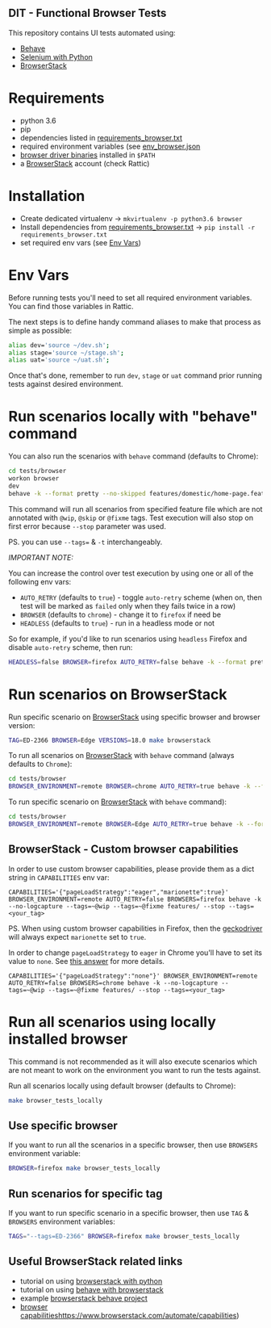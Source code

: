 DIT - Functional Browser Tests
----------------------------------

This repository contains UI tests automated using:
* [Behave](https://pythonhosted.org/behave/)
* [Selenium with Python](https://selenium-python.readthedocs.io/)
* [BrowserStack](https://www.browserstack.com/automate) 


# Requirements

* python 3.6
* pip
* dependencies listed in [requirements_browser.txt](../../requirements_browser.txt)
* required environment variables (see [env_browser.json](../../docker/env_browser.json)
* [browser driver binaries](https://selenium-python.readthedocs.io/installation.html#drivers) installed in `$PATH`
* a [BrowserStack](https://www.browserstack.com/users/sign_up) account (check Rattic)


# Installation

* Create dedicated virtualenv → `mkvirtualenv -p python3.6 browser`
* Install dependencies from [requirements_browser.txt](../../requirements_browser.txt) → `pip install -r requirements_browser.txt`
* set required env vars (see [Env Vars](#env-vars))


# Env Vars

Before running tests you'll need to set all required environment variables.  
You can find those variables in Rattic.  

The next steps is to define handy command aliases to make that process as simple as possible:

```bash
alias dev='source ~/dev.sh';
alias stage='source ~/stage.sh';
alias uat='source ~/uat.sh';
```

Once that's done, remember to run `dev`, `stage` or `uat` command prior running tests 
against desired environment.


# Run scenarios locally with "behave" command

You can also run the scenarios with `behave` command (defaults to Chrome): 
```bash
cd tests/browser
workon browser
dev
behave -k --format pretty --no-skipped features/domestic/home-page.feature --tags=~@wip --tags=~@skip --tags=~@fixme --stop
```

This command will run all scenarios from specified feature file which are not annotated 
with `@wip`, `@skip` or `@fixme` tags. Test execution will also stop on first error 
because `--stop` parameter was used.

PS. you can use `--tags=` & `-t` interchangeably.


*IMPORTANT NOTE:*

You can increase the control over test execution by using one or all of the following env vars:

* `AUTO_RETRY` (defaults to `true`) - toggle `auto-retry` scheme (when on, then test will be marked as `failed` only when they fails twice in a row)
* `BROWSER` (defaults to `chrome`) - change it to `firefox` if need be
* `HEADLESS` (defaults to `true`) - run in a headless mode or not

So for example, if you'd like to run scenarios using `headless` Firefox and disable `auto-retry` scheme, then run:
```bash
HEADLESS=false BROWSER=firefox AUTO_RETRY=false behave -k --format pretty --no-skipped features/domestic/home-page.feature --tags=~@wip --tags=~@skip --tags=~@fixme --stop
```

# Run scenarios on BrowserStack

Run specific scenario on [BrowserStack](https://www.browserstack.com/automate) using specific browser and browser version:
```bash
TAG=ED-2366 BROWSER=Edge VERSIONS=18.0 make browserstack
```


To run all scenarios on [BrowserStack](https://www.browserstack.com/automate) with `behave` command (always defaults to `Chrome`):   
```bash
cd tests/browser
BROWSER_ENVIRONMENT=remote BROWSER=chrome AUTO_RETRY=true behave -k --format progress3 --no-logcapture --stop --tags=~@wip --tags=~@skip --tags=~@fixme --tags=~@decommissioned 
```


To run specific scenario on [BrowserStack](https://www.browserstack.com/automate) with `behave` command):   
```bash
cd tests/browser
BROWSER_ENVIRONMENT=remote BROWSER=Edge AUTO_RETRY=true behave -k --format progress3 --no-logcapture --stop --tags=~@wip --tags=~@skip --tags=~@fixme --tags=~@decommissioned  --tags={YOUR_TAG}
```


## BrowserStack - Custom browser capabilities

In order to use custom browser capabilities, please provide them as a dict string in `CAPABILITIES` env var:
```shell
CAPABILITIES='{"pageLoadStrategy":"eager","marionette":true}' BROWSER_ENVIRONMENT=remote AUTO_RETRY=false BROWSERS=firefox behave -k --no-logcapture --tags=~@wip --tags=~@fixme features/ --stop --tags=<your_tag>
```

PS. When using custom browser capabilities in Firefox, then the [geckodriver](https://github.com/mozilla/geckodriver/) will always expect `marionette` set to `true`.

In order to change `pageLoadStrategy` to `eager` in Chrome you'll have to set its value to `none`.
See [this answer](https://stackoverflow.com/a/43737358) for more details.
```shell
CAPABILITIES='{"pageLoadStrategy":"none"}' BROWSER_ENVIRONMENT=remote AUTO_RETRY=false BROWSERS=chrome behave -k --no-logcapture --tags=~@wip --tags=~@fixme features/ --stop --tags=<your_tag>
```


# Run all scenarios using locally installed browser

This command is not recommended as it will also execute scenarios which are not meant 
to work on the environment you want to run the tests against.

Run all scenarios locally using default browser (defaults to Chrome):  
```bash
make browser_tests_locally
```


## Use specific browser

If you want to run all the scenarios in a specific browser, then use `BROWSERS` environment variable:  
```bash
BROWSER=firefox make browser_tests_locally
```

## Run scenarios for specific tag

If you want to run specific scenario in a specific browser, then use `TAG` & `BROWSERS` environment variables:  
```bash
TAGS="--tags=ED-2366" BROWSER=firefox make browser_tests_locally
```


## Useful BrowserStack related links

* tutorial on using [browserstack with python](https://www.browserstack.com/automate/python)
* tutorial on using [behave with browserstack](https://www.browserstack.com/automate/behave)
* example [browserstack behave project](https://github.com/browserstack/behave-browserstack)
* [browser capabilities]()https://www.browserstack.com/automate/capabilities)
